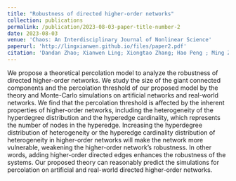 ```yaml
---
title: "Robustness of directed higher-order networks"
collection: publications
permalink: /publication/2023-08-03-paper-title-number-2
date: 2023-08-03
venue: 'Chaos: An Interdisciplinary Journal of Nonlinear Science'
paperurl: 'http://lingxianwen.github.io/files/paper2.pdf'
citation: 'Dandan Zhao; Xianwen Ling; Xiongtao Zhang; Hao Peng ; Ming Zhong ; Cheng Qian ; Wei Wang*'
---
```


We propose a theoretical percolation model to analyze the robustness of directed higher-order networks. We study the size of the giant connected components and the percolation threshold of our proposed model by the theory and Monte-Carlo simulations on artificial networks and real-world networks. We find that the percolation threshold is affected by the inherent properties of higher-order networks, including the heterogeneity of the hyperdegree distribution and the hyperedge cardinality, which represents the number of nodes in the hyperedge. Increasing the hyperdegree distribution of heterogeneity or the hyperedge cardinality distribution of heterogeneity in higher-order networks will make the network more vulnerable, weakening the higher-order network’s robustness. In other words, adding higher-order directed edges enhances the robustness of the systems. Our proposed theory can reasonably predict the simulations for percolation on artificial and real-world directed higher-order networks.
